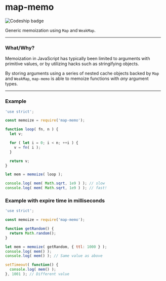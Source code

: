 # map-memo

![Codeship badge](https://codeship.com/projects/dd6eb2b0-20fe-0134-23d7-6a7a2fea738b/status?branch=master)

Generic memoization using `Map` and `WeakMap`.

---

### What/Why?

Memoization in JavaScript has typically been limited to arguments
with primitive values, or by utilizing hacks such as stringifying objects.

By storing arguments using a series of nested cache objects backed by `Map`
and `WeakMap`, `map-memo` is able to memoize functions with *any*
argument types.

---

### Example

```js
'use strict';

const memoize = require('map-memo');

function loop( fn, n ) {
  let v;

  for ( let i = 0; i < n; ++i ) {
    v = fn( i );
  }

  return v;
}

let mem = memoize( loop );

console.log( mem( Math.sqrt, 1e9 ) ); // slow
console.log( mem( Math.sqrt, 1e9 ) ); // fast!
```

### Example with expire time in milliseconds

```js
'use strict';

const memoize = require('map-memo');

function getRandom() {
  return Math.random();
}

let mem = memoize( getRandom, { ttl: 1000 } );
console.log( mem() );
console.log( mem() ); // Same value as above

setTimeout( function() {
  console.log( mem() );
}, 1001 ); // Different value
```
